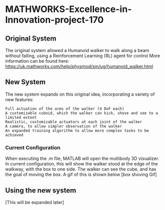 # MATHWORKS-Excellence-in-Innovation-project-170

## Original System

The original system allowed a Humanoid walker to walk along a beam without falling, using a Reinforcement Learning (RL) agent for control
More information can be found here: https://uk.mathworks.com/help/physmod/sm/ug/humanoid_walker.html

## New System
The new system expands on this original idea, incorporating a variety of new features:

	Full actuation of the arms of the walker (4 DoF each)
	A customizable cuboid, which the walker can kick, shove and see to a limited extent
	Realistic, customizable actuators at each joint of the walker
	A camera, to allow simpler observation of the walker
	An expanded training algorithm to allow more complex tasks to be achieved
	
### Current Configuration

When executing the .m file, MATLAB will open the multibody 3D visualizer. In current configuration, this will show the walker stood at the edge of the walkway, with the box to one side. The walker can see the cube, and has the goal of moving the box. A gif of this is shown below
[box shoving Gif]

## Using the new system

[This will be expanded later]

